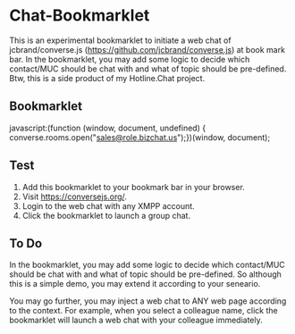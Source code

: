 # Chat-Bookmarklet
This is an experimental bookmarklet to initiate a web chat of jcbrand/converse.js (https://github.com/jcbrand/converse.js) at book mark bar. In the bookmarklet, you may add some logic to decide which contact/MUC should be chat with and what of topic should be pre-defined. Btw, this is a side product of my Hotline.Chat project.

## Bookmarklet
javascript:(function (window, document, undefined) { converse.rooms.open("sales@role.bizchat.us");})(window, document);

## Test

1. Add this bookmarklet to your bookmark bar in your browser.
2. Visit https://conversejs.org/.
3. Login to the web chat with any XMPP account.
4. Click the bookmarklet to launch a group chat.

## To Do

In the bookmarklet, you may add some logic to decide which contact/MUC should be chat with and what of topic should be pre-defined. So although this is a simple demo, you may extend it according to your seneario.

You may go further, you may inject a web chat to ANY web page according to the context. For example, when you select a colleague name, click the bookmarklet will launch a web chat with your colleague immediately.
